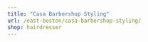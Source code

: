 ```yaml
---
title: "Casa Barbershop Styling"
url: /east-boston/casa-barbershop-styling/
shop: hairdresser
---
```

